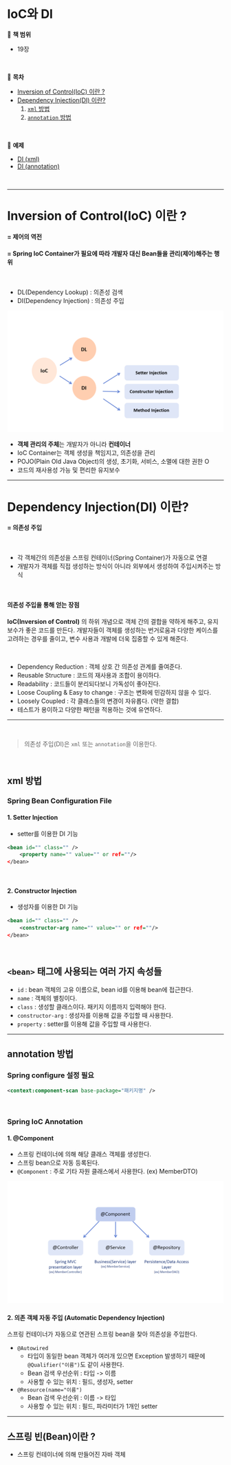 # IoC와 DI

:milky_way: **책 범위**
- 19장

<br>

:milky_way: **목차**
- [Inversion of Control(IoC) 이란 ?](#inversion-of-controlioc-이란)
- [Dependency Injection(DI) 이란?](#dependency-injectiondi-이란)
    1. [`xml` 방법](#xml-방법)
    2. [`annotation` 방법](#annotation-방법)

<br>

:milky_way: **예제**
- [DI (xml)](./test/memberservice)
- [DI (annotation)](./test/annotation.memberservice)

<br>

---

# Inversion of Control(IoC) 이란 ?

#### = 제어의 역전

#### = Spring IoC Container가 필요에 따라 개발자 대신 Bean들을 관리(제어)해주는 행위

<br>

- DL(Dependency Lookup) : 의존성 검색
- DI(Dependency Injection) : 의존성 주입

![IoC](./image/IoC.png)


- **객체 관리의 주체**는 개발자가 아니라 **컨테이너**
- IoC Container는 객체 생성을 책임지고, 의존성을 관리
- POJO(Plain Old Java Object)의 생성, 초기화, 서비스, 소멸에 대한 권한 O
- 코드의 재사용성 가능 및 편리한 유지보수


---
# Dependency Injection(DI) 이란?

#### = 의존성 주입

<br>

- 각 객체간의 의존성을 스프링 컨테이너(Spring Container)가 자동으로 연결
- 개발자가 객체를 직접 생성하는 방식이 아니라 외부에서 생성하여 주입시켜주는 방식

<br>

#### 의존성 주입을 통해 얻는 장점
**IoC(Inversion of Control)** 의 하위 개념으로 객체 간의 결합을 약하게 해주고, 유지보수가 좋은 코드를 만든다.
개발자들이 객체를 생성하는 번거로움과 다양한 케이스를 고려하는 경우를 줄이고, 변수 사용과 개발에 더욱 집중할 수 있게 해준다.

<br>

- Dependency Reduction : 객체 상호 간 의존성 관계를 줄여준다.
- Reusable Structure : 코드의 재사용과 조합이 용이하다.
- Readability : 코드들이 분리되다보니 가독성이 좋아진다.
- Loose Coupling & Easy to change : 구조는 변화에 민감하지 않을 수 있다.
- Loosely Coupled : 각 클래스들의 변경이 자유롭다. (약한 결합)
- 테스트가 용이하고 다양한 패턴을 적용하는 것에 유연하다.

---

<br>


>
> 의존성 주입(DI)은 `xml` 또는 `annotation`을 이용한다.
>


<br>

## xml 방법

### Spring Bean Configuration File

#### 1. Setter Injection 
- setter를 이용한 DI 기능

```xml
<bean id="" class="" />
    <property name="" value="" or ref=""/>
</bean>
```

<br>

#### 2. Constructor Injection
- 생성자를 이용한 DI 기능

```xml
<bean id="" class="" />
    <constructor-arg name="" value="" or ref=""/>
</bean>
```

<br>

## `<bean>` 태그에 사용되는 여러 가지 속성들
- `id` : bean 객체의 고유 이름으로, bean id를 이용해 bean에 접근한다.
- `name` : 객체의 별칭이다.
- `class` : 생성할 클래스이다. 패키지 이름까지 입력해야 한다.
- `constructor-arg` : 생성자를 이용해 값을 주입할 때 사용한다.
- `property` : setter를 이용해 값을 주입할 때 사용한다.

---
## annotation 방법

### Spring configure 설정 필요
```xml
<context:component-scan base-package="패키지명" />
```
<br>

### Spring IoC Annotation

#### 1. @Component 
- 스프링 컨테이너에 의해 해당 클래스 객체를 생성한다.
- 스프링 bean으로 자동 등록된다. 
- `@Component` : 주로 기타 자원 클래스에서 사용한다. (ex) MemberDTO)

![@Component](./image/%40component.png)



#### 2. 의존 객체 자동 주입 (Automatic Dependency Injection)
스프링 컨테이너가 자동으로 연관된 스프링 bean을 찾아 의존성을 주입한다.
- `@Autowired` 
    - 타입이 동일한 bean 객체가 여러개 있으면 Exception 발생하기 때문에 `@Qualifier("이름")`도 같이 사용한다.
    - Bean 검색 우선순위 : 타입 -> 이름
    - 사용할 수 있는 위치 : 필드, 생성자, setter
- `@Resource(name="이름")`
    - Bean 검색 우선순위 : 이름 -> 타입
    - 사용할 수 있는 위치 : 필드, 파라미터가 1개인 setter

---
## 스프링 빈(Bean)이란 ?
- 스프링 컨테이너에 의해 만들어진 자바 객체